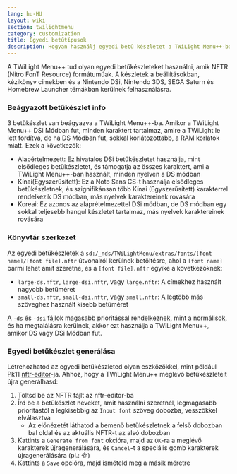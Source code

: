 ```yaml
---
lang: hu-HU
layout: wiki
section: twilightmenu
category: customization
title: Egyedi betűtípusok
description: Hogyan használj egyedi betű készletet a TWiLight Menu++-ban
---
```


A TWiLight Menu++ tud olyan egyedi betűkészleteket használni, amik NFTR (Nitro FonT Resource) formátumúak. A készletek a beállításokban, kézikönyv címekben és a Nintendo DSi, Nintendo 3DS, SEGA Saturn és Homebrew Launcher témákban kerülnek felhasználásra.

### Beágyazott betűkészlet info
3 betűkészlet van beágyazva a TWiLight Menu++-ba. Amikor a TWiLight Menu++ DSi Módban fut, minden karaktert tartalmaz, amire a TWiLight le lett fordítva, de ha DS Módban fut, sokkal korlátozottabb, a RAM korlátok miatt. Ezek a következők:
- Alapértelmezett: Ez hivatalos DSi betűkészletet használja, mint elsődleges betűkészletet, és támogatja az összes karaktert, ami a TWiLight Menu++-ban használt, minden nyelven a DS módban
- Kínai(Egyszerűsített): Ez a Noto Sans CS-t használja elsődleges betűkészletnek, és szignifikánsan több Kínai (Egyszerűsített) karakterrel rendelkezik DS módban, más nyelvek karaktereinek rovására
- Koreai: Ez azonos az alaprételmezettel DSi módban, de DS módban egy sokkal teljesebb hangul készletet tartalmaz, más nyelvek karaktereinek rovására

### Könyvtár szerkezet
Az egyedi betűkészletek a `sd:/_nds/TWiLightMenu/extras/fonts/[font name]/[font file].nftr` útvonalról kerülnek betöltésre, ahol a `[font name]` bármi lehet amit szeretne, és a `[font file].nftr` egyike a következőknek:
- `large-ds.nftr`, `large-dsi.nftr`, vagy `large.nftr`: A címekhez használt nagyobb betűméret
- `small-ds.nftr`, `small-dsi.nftr`, vagy `small.nftr`: A legtöbb más szöveghez használt kisebb betűméret

A `-ds` és `-dsi` fájlok magasabb prioritással rendelkeznek, mint a normálisok, és ha megtalálásra kerülnek, akkor ezt használja a TWiLight Menu++, amikor DS vagy DSi Módban fut.

### Egyedi betűkészlet generálása
Létrehozhatod az egyedi betűkészleted olyan eszközökkel, mint például Pk11 [nftr-editor](https://pk11.us/nftr-editor/)-ja. Ahhoz, hogy a TWiLight Menu++ meglévő betűkészleteit újra generálhasd:
1. Töltsd be az NFTR fájlt az nftr-editor-ba
1. Írd be a betűkészlet neveket, amit használni szeretnél, legmagasabb prioritástól a legkisebbig az `Input font` szöveg dobozba, vesszőkkel elválasztva
   - Az előnézetét láthatod a bemenő betűkészletnek a felső dobozban bal oldal és az aktuális NFTR-t az alsó dobozban
1. Kattints a `Generate from font` okcióra, majd az `OK`-ra a meglévő karakterek újragenerálására, és `Cancel`-t a speciális gomb karakterek újragenerálására (pl.: &#xE000;)
1. Kattints a `Save` opcióra, majd ismételd meg a másik méretre
